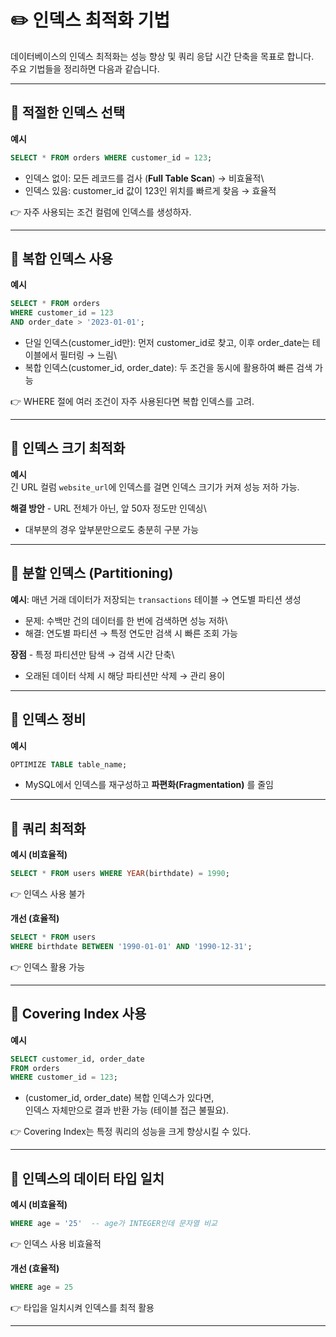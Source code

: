 # ✏️ 인덱스 최적화 기법

데이터베이스의 인덱스 최적화는 성능 향상 및 쿼리 응답 시간 단축을 목표로
합니다.\
주요 기법들을 정리하면 다음과 같습니다.

------------------------------------------------------------------------

## 📌 적절한 인덱스 선택

**예시**

``` sql
SELECT * FROM orders WHERE customer_id = 123;
```

-   인덱스 없이: 모든 레코드를 검사 (**Full Table Scan**) → 비효율적\
-   인덱스 있음: customer_id 값이 123인 위치를 빠르게 찾음 → 효율적

👉 자주 사용되는 조건 컬럼에 인덱스를 생성하자.

------------------------------------------------------------------------

## 📌 복합 인덱스 사용

**예시**

``` sql
SELECT * FROM orders 
WHERE customer_id = 123 
AND order_date > '2023-01-01';
```

-   단일 인덱스(customer_id만): 먼저 customer_id로 찾고, 이후
    order_date는 테이블에서 필터링 → 느림\
-   복합 인덱스(customer_id, order_date): 두 조건을 동시에 활용하여 빠른
    검색 가능

👉 WHERE 절에 여러 조건이 자주 사용된다면 복합 인덱스를 고려.

------------------------------------------------------------------------

## 📌 인덱스 크기 최적화

**예시**\
긴 URL 컬럼 `website_url`에 인덱스를 걸면 인덱스 크기가 커져 성능 저하
가능.

**해결 방안** - URL 전체가 아닌, 앞 50자 정도만 인덱싱\
- 대부분의 경우 앞부분만으로도 충분히 구분 가능

------------------------------------------------------------------------

## 📌 분할 인덱스 (Partitioning)

**예시**: 매년 거래 데이터가 저장되는 `transactions` 테이블 → 연도별
파티션 생성

-   문제: 수백만 건의 데이터를 한 번에 검색하면 성능 저하\
-   해결: 연도별 파티션 → 특정 연도만 검색 시 빠른 조회 가능

**장점** - 특정 파티션만 탐색 → 검색 시간 단축\
- 오래된 데이터 삭제 시 해당 파티션만 삭제 → 관리 용이

------------------------------------------------------------------------

## 📌 인덱스 정비

**예시**

``` sql
OPTIMIZE TABLE table_name;
```

-   MySQL에서 인덱스를 재구성하고 **파편화(Fragmentation)** 를 줄임

------------------------------------------------------------------------

## 📌 쿼리 최적화

**예시 (비효율적)**

``` sql
SELECT * FROM users WHERE YEAR(birthdate) = 1990;
```

👉 인덱스 사용 불가

**개선 (효율적)**

``` sql
SELECT * FROM users 
WHERE birthdate BETWEEN '1990-01-01' AND '1990-12-31';
```

👉 인덱스 활용 가능

------------------------------------------------------------------------

## 📌 Covering Index 사용

**예시**

``` sql
SELECT customer_id, order_date 
FROM orders 
WHERE customer_id = 123;
```

-   (customer_id, order_date) 복합 인덱스가 있다면,\
    인덱스 자체만으로 결과 반환 가능 (테이블 접근 불필요).

👉 Covering Index는 특정 쿼리의 성능을 크게 향상시킬 수 있다.

------------------------------------------------------------------------

## 📌 인덱스의 데이터 타입 일치

**예시 (비효율적)**

``` sql
WHERE age = '25'  -- age가 INTEGER인데 문자열 비교
```

👉 인덱스 사용 비효율적

**개선 (효율적)**

``` sql
WHERE age = 25
```

👉 타입을 일치시켜 인덱스를 최적 활용

------------------------------------------------------------------------
